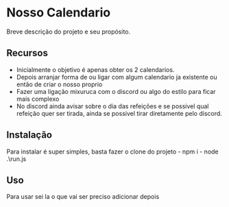 # Nosso Calendario

Breve descrição do projeto e seu propósito.

## Recursos

- Inicialmente o objetivo é apenas obter os 2 calendarios.
- Depois arranjar forma de ou ligar com algum calendario ja existente ou então de criar o nosso proprio
- Fazer uma ligação mixuruca com o discord ou algo do estilo para ficar mais complexo
- No discord ainda avisar sobre o dia das refeições e se possivel qual refeição quer ser tirada, ainda se possivel tirar diretamente pelo discord.

## Instalação

Para instalar é super simples, basta fazer o clone do projeto
    - npm i
    - node .\run.js

## Uso

Para usar sei la o que vai ser preciso adicionar depois
